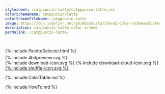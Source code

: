 ```yaml
---
stylesheet: /catppuccin-latte/catppuccin-latte.css
colorSchemeName: catppuccin-latte
colorSchemeFileName: catppuccin-latte
image: https://cdn.jsdelivr.net/gh/mbadolato/iTerm2-Color-Schemes@latest/screenshots/catppuccin-latte.png
description: catppuccin-latte color scheme
permalink: /catppuccin-latte/
---
```


<h2 style='text-align:center'>
    <a id='colorSchemeNameLink' href='#'>
        <span class='ColorSchemeFileName'></span>
    </a>
</h2>

<div class='centeredText' style='margin-bottom:1%'>
{% include PaletteSelector.html %}
</div>

<div class='centeredText'>
{% include 4bitpreview.svg %}
</div>

<div class='centeredText'>
    <a id='downloadSchemeLink' class='padded'>
{% include download-icon.svg %}
    </a>
    <a id='cdnSchemeLink' class='padded'>
{% include download-cloud-icon.svg %}
    </a>
    <a id='feelingLucky' href="javascript:feelingLucky(document.getElementById('themeSelector'))" class='padded'>
{% include shuffle-icon.svg %}
    </a>    
</div>

{% include ColorTable.md %}

{% include HowTo.md %}

